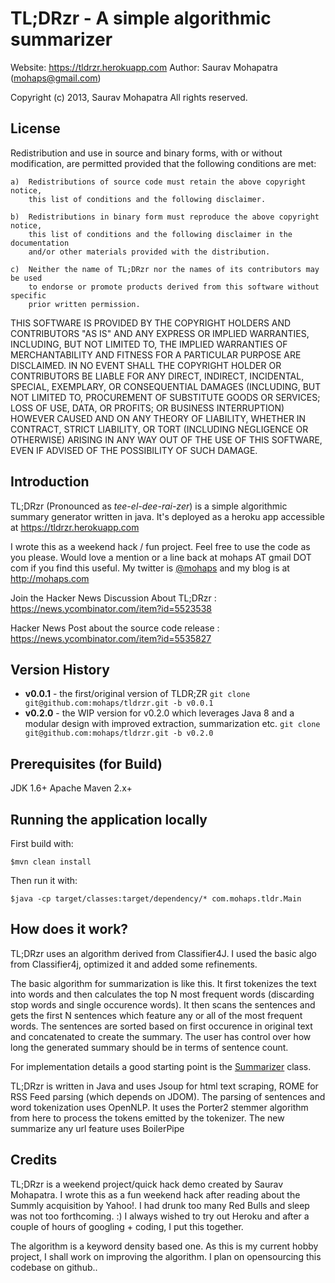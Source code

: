 # TL;DRzr - A simple algorithmic summarizer
Website: https://tldrzr.herokuapp.com
Author: Saurav Mohapatra (mohaps@gmail.com)

Copyright (c) 2013, Saurav Mohapatra
All rights reserved.

## License

Redistribution and use in source and binary forms, with or without modification, are permitted 
provided that the following conditions are met:

	a)  Redistributions of source code must retain the above copyright notice, 
		this list of conditions and the following disclaimer.

	b)  Redistributions in binary form must reproduce the above copyright notice, 
		this list of conditions and the following disclaimer in the documentation 
		and/or other materials provided with the distribution.
	
	c)  Neither the name of TL;DRzr nor the names of its contributors may be used 
		to endorse or promote products derived from this software without specific 
		prior written permission.

THIS SOFTWARE IS PROVIDED BY THE COPYRIGHT HOLDERS AND CONTRIBUTORS "AS IS" AND ANY EXPRESS OR IMPLIED WARRANTIES, INCLUDING, 
BUT NOT LIMITED TO, THE IMPLIED WARRANTIES OF MERCHANTABILITY AND FITNESS FOR A PARTICULAR PURPOSE ARE DISCLAIMED. IN NO EVENT 
SHALL THE COPYRIGHT HOLDER OR CONTRIBUTORS BE LIABLE FOR ANY DIRECT, INDIRECT, INCIDENTAL, SPECIAL, EXEMPLARY, OR CONSEQUENTIAL 
DAMAGES (INCLUDING, BUT NOT LIMITED TO, PROCUREMENT OF SUBSTITUTE GOODS OR SERVICES; LOSS OF USE, DATA, OR PROFITS; OR BUSINESS INTERRUPTION) 
HOWEVER CAUSED AND ON ANY THEORY OF LIABILITY, WHETHER IN CONTRACT, STRICT LIABILITY, OR TORT (INCLUDING NEGLIGENCE OR OTHERWISE) 
ARISING IN ANY WAY OUT OF THE USE OF THIS SOFTWARE, EVEN IF ADVISED OF THE POSSIBILITY OF SUCH DAMAGE.

## Introduction

TL;DRzr (Pronounced as _tee-el-dee-rai-zer_) is a simple algorithmic summary generator written in java. It's deployed as a heroku app accessible at https://tldrzr.herokuapp.com

I wrote this as a weekend hack / fun project. Feel free to use the code as you please. Would love a mention or a line back at mohaps AT gmail DOT com if you find this useful. My twitter is [@mohaps](https://twitter.com/mohaps) and my blog is at http://mohaps.com

Join the Hacker News Discussion About TL;DRzr : https://news.ycombinator.com/item?id=5523538

Hacker News Post about the source code release : https://news.ycombinator.com/item?id=5535827

## Version History
* **v0.0.1** - the first/original version of TLDR;ZR  `git clone git@github.com:mohaps/tldrzr.git -b v0.0.1`
* **v0.2.0** - the WIP version for v0.2.0 which leverages Java 8 and a modular design with improved extraction, summarization etc. `git clone git@github.com:mohaps/tldrzr.git -b v0.2.0`

## Prerequisites (for Build)

JDK 1.6+
Apache Maven 2.x+

## Running the application locally

First build with:

    $mvn clean install

Then run it with:

    $java -cp target/classes:target/dependency/* com.mohaps.tldr.Main


## How does it work?

TL;DRzr uses an algorithm derived from Classifier4J. I used the basic algo from Classifier4j, optimized it and added some refinements.

The basic algorithm for summarization is like this. It first tokenizes the text into words and then calculates the top N most frequent words (discarding stop words and single occurence words). It then scans the sentences and gets the first N sentences which feature any or all of the most frequent words. The sentences are sorted based on first occurence in original text and concatenated to create the summary. The user has control over how long the generated summary should be in terms of sentence count.

For implementation details a good starting point is the [Summarizer](https://github.com/mohaps/tldrzr/blob/master/src/main/java/com/mohaps/tldr/summarize/Summarizer.java) class.

TL;DRzr is written in Java and uses Jsoup for html text scraping, ROME for RSS Feed parsing (which depends on JDOM). The parsing of sentences and word tokenization uses OpenNLP. It uses the Porter2 stemmer algorithm from here to process the tokens emitted by the tokenizer. The new summarize any url feature uses BoilerPipe

## Credits

TL;DRzr is a weekend project/quick hack demo created by Saurav Mohapatra. I wrote this as a fun weekend hack after reading about the Summly acquisition by Yahoo!. I had drunk too many Red Bulls and sleep was not too forthcoming. :) I always wished to try out Heroku and after a couple of hours of googling + coding, I put this together.

The algorithm is a keyword density based one. As this is my current hobby project, I shall work on improving the algorithm. I plan on opensourcing this codebase on github..
